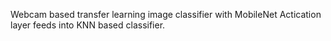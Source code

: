 Webcam based transfer learning image classifier with MobileNet Actication layer feeds into KNN based classifier. 

